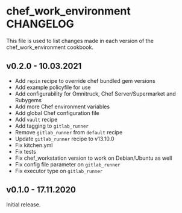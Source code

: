 # chef_work_environment CHANGELOG

This file is used to list changes made in each version of the
chef_work_environment cookbook.

## v0.2.0 - 10.03.2021

- Add `repin` recipe to override chef bundled gem versions
- Add example policyfile for use
- Add configurability for Omnitruck, Chef Server/Supermarket and Rubygems
- Add more Chef environment variables
- Add global Chef configuration file
- Add `vault` recipe
- Add tagging to `gitlab_runner`
- Remove `gitlab_runner` from `default` recipe
- Update `gitlab_runner` recipe to v13.10.0
- Fix kitchen.yml
- Fix tests
- Fix chef_workstation version to work on Debian/Ubuntu as well
- Fix config file parameter on `gitlab_runner`
- Fix executor type on `gitlab_runner`

## v0.1.0 - 17.11.2020

Initial release.
